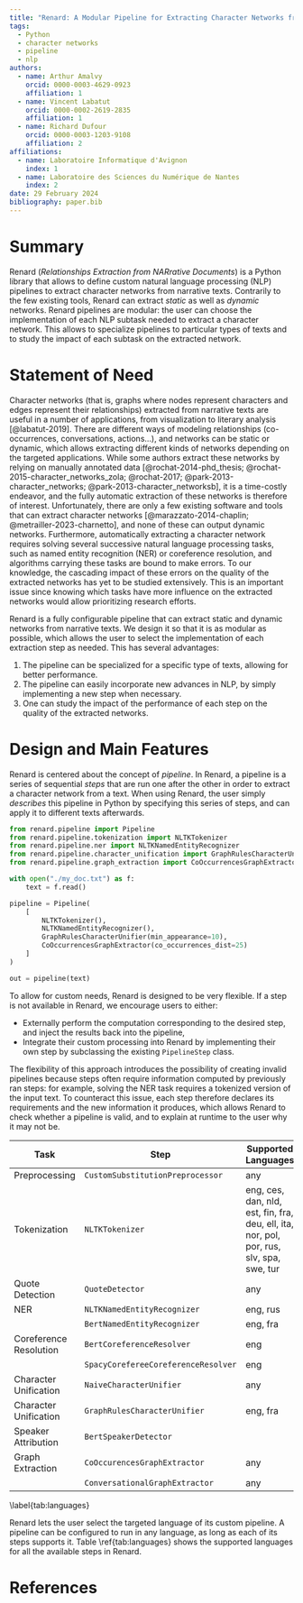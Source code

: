 ```yaml
---
title: "Renard: A Modular Pipeline for Extracting Character Networks from Narrative Texts"
tags:
  - Python
  - character networks
  - pipeline
  - nlp
authors:
  - name: Arthur Amalvy
    orcid: 0000-0003-4629-0923
	affiliation: 1
  - name: Vincent Labatut
	orcid: 0000-0002-2619-2835
	affiliation: 1
  - name: Richard Dufour
	orcid: 0000-0003-1203-9108
	affiliation: 2
affiliations:
  - name: Laboratoire Informatique d'Avignon
	index: 1
  - name: Laboratoire des Sciences du Numérique de Nantes
	index: 2
date: 29 February 2024
bibliography: paper.bib
---
```


# Summary

Renard (*Relationships Extraction from NARrative Documents*) is a Python library that allows to define custom natural language processing (NLP) pipelines to extract character networks from narrative texts. Contrarily to the few existing tools, Renard can extract *static* as well as *dynamic* networks. Renard pipelines are modular: the user can choose the implementation of each NLP subtask needed to extract a character network. This allows to specialize pipelines to particular types of texts and to study the impact of each subtask on the extracted network.

# Statement of Need

Character networks (that is, graphs where nodes represent characters and edges represent their relationships) extracted from narrative texts are useful in a number of applications, from visualization to literary analysis [@labatut-2019]. There are different ways of modeling relationships (co-occurrences, conversations, actions...), and networks can be static or dynamic, which allows extracting different kinds of networks depending on the targeted applications. While some authors extract these networks by relying on manually annotated data [@rochat-2014-phd_thesis; @rochat-2015-character_networks_zola; @rochat-2017; @park-2013-character_networks; @park-2013-character_networksb], it is a time-costly endeavor, and the fully automatic extraction of these networks is therefore of interest. Unfortunately, there are only a few existing software and tools that can extract character networks [@marazzato-2014-chaplin; @metrailler-2023-charnetto], and none of these can output dynamic networks. Furthermore, automatically extracting a character network requires solving several successive natural language processing tasks, such as named entity recognition (NER) or coreference resolution, and algorithms carrying these tasks are bound to make errors. To our knowledge, the cascading impact of these errors on the quality of the extracted networks has yet to be studied extensively. This is an important issue since knowing which tasks have more influence on the extracted networks would allow prioritizing research efforts.

Renard is a fully configurable pipeline that can extract static and dynamic networks from narrative texts. We design it so that it is as modular as possible, which allows the user to select the implementation of each extraction step as needed. This has several advantages:

1. The pipeline can be specialized for a specific type of texts, allowing for better performance.
2. The pipeline can easily incorporate new advances in NLP, by simply implementing a new step when necessary.
3. One can study the impact of the performance of each step on the quality of the extracted networks.

# Design and Main Features

Renard is centered about the concept of *pipeline*. In Renard, a pipeline is a series of sequential *steps* that are run one after the other in order to extract a character network from a text. When using Renard, the user simply *describes* this pipeline in Python by specifying this series of steps, and can apply it to different texts afterwards.

```python
from renard.pipeline import Pipeline
from renard.pipeline.tokenization import NLTKTokenizer
from renard.pipeline.ner import NLTKNamedEntityRecognizer
from renard.pipeline.character_unification import GraphRulesCharacterUnifier
from renard.pipeline.graph_extraction import CoOccurrencesGraphExtractor

with open("./my_doc.txt") as f:
	text = f.read()

pipeline = Pipeline(
	[
		NLTKTokenizer(),
		NLTKNamedEntityRecognizer(),
		GraphRulesCharacterUnifier(min_appearance=10),
		CoOccurrencesGraphExtractor(co_occurrences_dist=25)
	]
)

out = pipeline(text)
```

To allow for custom needs, Renard is designed to be very flexible. If a step is not available in Renard, we encourage users to either:

- Externally perform the computation corresponding to the desired step, and inject the results back into the pipeline,
- Integrate their custom processing into Renard by implementing their own step by subclassing the existing `PipelineStep` class.


The flexibility of this approach introduces the possibility of creating invalid pipelines because steps often require information computed by previously ran steps: for example, solving the NER task requires a tokenized version of the input text. To counteract this issue, each step therefore declares its requirements and the new information it produces, which allows Renard to check whether a pipeline is valid, and to explain at runtime to the user why it may not be.

| Task                   | Step                                | Supported Languages                                                                      |
|------------------------|-------------------------------------|------------------------------------------------------------------------------------------|
| Preprocessing          | `CustomSubstitutionPreprocessor`    | any                                                                                      |
| Tokenization           | `NLTKTokenizer`                     | eng, ces, dan, nld, est, fin, fra, deu, ell, ita, nor, pol, por, rus, slv, spa, swe, tur |
| Quote Detection        | `QuoteDetector`                     | any                                                                                      |
| NER                    | `NLTKNamedEntityRecognizer`         | eng, rus                                                                                 |
|                        | `BertNamedEntityRecognizer`         | eng, fra                                                                                 |
| Coreference Resolution | `BertCoreferenceResolver`           | eng                                                                                      |
|                        | `SpacyCorefereeCoreferenceResolver` | eng                                                                                      |
| Character Unification  | `NaiveCharacterUnifier`             | any                                                                                      |
| Character Unification  | `GraphRulesCharacterUnifier`        | eng, fra                                                                                 |
| Speaker Attribution    | `BertSpeakerDetector`               |                                                                                          |
| Graph Extraction       | `CoOccurencesGraphExtractor`        | any                                                                                      |
|                        | `ConversationalGraphExtractor`      | any                                                                                      |
\label{tab:languages}

Renard lets the user select the targeted language of its custom pipeline. A pipeline can be configured to run in any language, as long as each of its steps supports it. Table \ref{tab:languages} shows the supported languages for all the available steps in Renard.


# References
